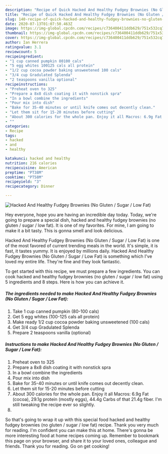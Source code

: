 ```yaml
---
description: "Recipe of Quick Hacked And Healthy Fudgey Brownies (No Gluten / Sugar / Low Fat)"
title: "Recipe of Quick Hacked And Healthy Fudgey Brownies (No Gluten / Sugar / Low Fat)"
slug: 140-recipe-of-quick-hacked-and-healthy-fudgey-brownies-no-gluten-sugar-low-fat
date: 2020-07-13T01:07:50.463Z
image: https://img-global.cpcdn.com/recipes/c736400411ddb629/751x532cq70/hacked-and-healthy-fudgey-brownies-no-gluten-sugar-low-fat-recipe-main-photo.jpg
thumbnail: https://img-global.cpcdn.com/recipes/c736400411ddb629/751x532cq70/hacked-and-healthy-fudgey-brownies-no-gluten-sugar-low-fat-recipe-main-photo.jpg
cover: https://img-global.cpcdn.com/recipes/c736400411ddb629/751x532cq70/hacked-and-healthy-fudgey-brownies-no-gluten-sugar-low-fat-recipe-main-photo.jpg
author: Ian Herrera
ratingvalue: 3.1
reviewcount: 5
recipeingredient:
- "1 cup canned pumpkin 80100 cals"
- "5 egg whites 100125 cals all protein"
- "1/2 cup cocoa powder baking unsweetened 100 cals"
- "3/4 cup Gradulated Splenda"
- "2 teaspoons vanilla optional"
recipeinstructions:
- "Preheat oven to 325"
- "Prepare a 8x8 dish coating it with nonstick spra"
- "In a bowl combine the ingredients"
- "Pour mix into dish"
- "Bake for 35-40 minutes or until knife comes out decently clean."
- "Let them sit for 15-20 minutes before cutting"
- "About 300 calories for the whole pan. Enjoy it all Macros: 6.9g Fat (cocoa), 29.1g protein (mostly eggs), 44.4g Carbs of that 21.4g fiber. I&#39;m still tweaking the recipe ever so slightly."
- ""
categories:
- Recipe
tags:
- hacked
- and
- healthy

katakunci: hacked and healthy 
nutrition: 216 calories
recipecuisine: American
preptime: "PT38M"
cooktime: "PT58M"
recipeyield: "3"
recipecategory: Dinner

---
```



![Hacked And Healthy Fudgey Brownies (No Gluten / Sugar / Low Fat)](https://img-global.cpcdn.com/recipes/c736400411ddb629/751x532cq70/hacked-and-healthy-fudgey-brownies-no-gluten-sugar-low-fat-recipe-main-photo.jpg)

Hey everyone, hope you are having an incredible day today. Today, we're going to prepare a special dish, hacked and healthy fudgey brownies (no gluten / sugar / low fat). It is one of my favorites. For mine, I am going to make it a bit tasty. This is gonna smell and look delicious.

Hacked And Healthy Fudgey Brownies (No Gluten / Sugar / Low Fat) is one of the most favored of current trending meals in the world. It's simple, it is fast, it tastes yummy. It is enjoyed by millions daily. Hacked And Healthy Fudgey Brownies (No Gluten / Sugar / Low Fat) is something which I've loved my entire life. They're fine and they look fantastic.




To get started with this recipe, we must prepare a few ingredients. You can cook hacked and healthy fudgey brownies (no gluten / sugar / low fat) using 5 ingredients and 8 steps. Here is how you can achieve it.

<!--inarticleads1-->

##### The ingredients needed to make Hacked And Healthy Fudgey Brownies (No Gluten / Sugar / Low Fat):

1. Take 1 cup canned pumpkin (80-100 cals)
1. Get 5 egg whites (100-125 cals all protein)
1. Make ready 1/2 cup cocoa powder baking unsweetened (100 cals)
1. Get 3/4 cup Gradulated Splenda
1. Prepare 2 teaspoons vanilla (optional)




<!--inarticleads2-->

##### Instructions to make Hacked And Healthy Fudgey Brownies (No Gluten / Sugar / Low Fat):

1. Preheat oven to 325
1. Prepare a 8x8 dish coating it with nonstick spra
1. In a bowl combine the ingredients
1. Pour mix into dish
1. Bake for 35-40 minutes or until knife comes out decently clean.
1. Let them sit for 15-20 minutes before cutting
1. About 300 calories for the whole pan. Enjoy it all Macros: 6.9g Fat (cocoa), 29.1g protein (mostly eggs), 44.4g Carbs of that 21.4g fiber. I&#39;m still tweaking the recipe ever so slightly.
1. 




So that's going to wrap it up with this special food hacked and healthy fudgey brownies (no gluten / sugar / low fat) recipe. Thank you very much for reading. I'm confident you can make this at home. There's gonna be more interesting food at home recipes coming up. Remember to bookmark this page on your browser, and share it to your loved ones, colleague and friends. Thank you for reading. Go on get cooking!

